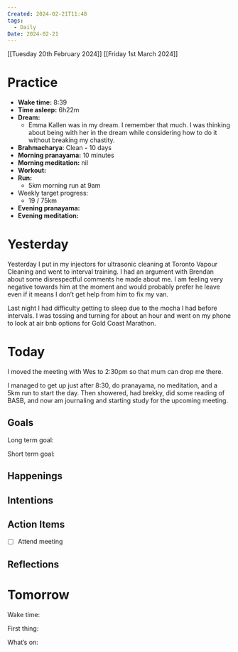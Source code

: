 ```yaml
---
Created: 2024-02-21T11:48
tags:
  - Daily
Date: 2024-02-21
---
```

[[Tuesday 20th February 2024]]
[[Friday 1st March 2024]]

# Practice

- **Wake time:** 8:39
- **Time asleep:** 6h22m
- **Dream:**
    - Emma Kallen was in my dream. I remember that much. I was thinking about being with her in the dream while considering how to do it without breaking my chastity.
- **Brahmacharya**: Clean **-** 10 days
- **Morning pranayama:** 10 minutes
- **Morning meditation:** nil
- **Workout:**
- **Run:**
    - 5km morning run at 9am
- Weekly target progress:
    - 19 / 75km
- **Evening pranayama:**
- **Evening meditation:**

# Yesterday

Yesterday I put in my injectors for ultrasonic cleaning at Toronto Vapour Cleaning and went to interval training. I had an argument with Brendan about some disrespectful comments he made about me. I am feeling very negative towards him at the moment and would probably prefer he leave even if it means I don’t get help from him to fix my van.

Last night I had difficulty getting to sleep due to the mocha I had before intervals. I was tossing and turning for about an hour and went on my phone to look at air bnb options for Gold Coast Marathon.

# Today

I moved the meeting with Wes to 2:30pm so that mum can drop me there.

I managed to get up just after 8:30, do pranayama, no meditation, and a 5km run to start the day. Then showered, had brekky, did some reading of BASB, and now am journaling and starting study for the upcoming meeting.

## Goals

Long term goal:

Short term goal:

## Happenings

## Intentions

## Action Items

- [ ] Attend meeting

## Reflections

# Tomorrow

Wake time:

First thing:

What’s on: